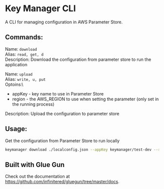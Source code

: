 # Key Manager CLI

A CLI for managing configuration in AWS Parameter Store.

## Commands:

Name: `download`\
Alias: `read, get, d`\
Description: Download the configuration from parameter store to run the application

Name: `upload`\
Alias: `write, u, put`\
Optoins:\
* appKey - key name to use in Parameter Store
* region - the AWS_REGION to use when setting the parameter (only set in the running process)

Description: Upload the configuration to parameter store

## Usage:

Get the configuration from Parameter Store to run locally

```bash
keymanager download ./localconfig.json --appKey keymanager/test-dev --region us-east-1

```

## Built with Glue Gun

Check out the documentation at https://github.com/infinitered/gluegun/tree/master/docs.

